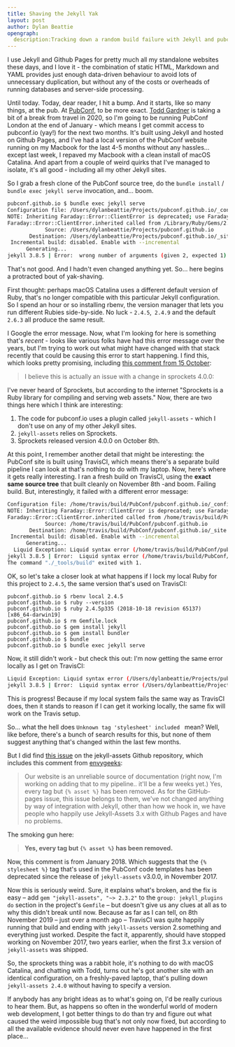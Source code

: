 ```yaml
---
title: Shaving the Jekyll Yak
layout: post
author: Dylan Beattie
opengraph: 
  description:Tracking down a random build failure with Jekyll and pubconf.io
---
```


I use Jekyll and Github Pages for pretty much all my standalone websites these days, and I love it - the combination of static HTML, Markdown and YAML provides just enough data-driven behaviour to avoid lots of unnecessary duplication, but without any of the costs or overheads of running databases and server-side processing.

Until today. Today, dear reader, I hit a bump. And it starts, like so many things, at the pub. At [PubConf](https://pubconf.io/), to be more exact. [Todd Gardner](https://twitter.com/toddhgardner) is taking a bit of a break from travel in 2020, so I'm going to be running PubConf London at the end of January - which means I get commit access to pubconf.io (yay!) for the next two months. It's built using Jekyll and hosted on Github Pages, and I've had a local version of the PubConf website running on my Macbook for the last 4-5 months without any hassles... except last week, I repaved my Macbook with a clean install of macOS Catalina. And apart from a couple of weird quirks that I've managed to isolate, it's all good - including all my other Jekyll sites.

So I grab a fresh clone of the PubConf source tree, do the `bundle install` / `bundle exec jekyll serve` invocation, and... boom.

```bash
pubconf.github.io $ bundle exec jekyll serve
Configuration file: /Users/dylanbeattie/Projects/pubconf.github.io/_config.yml
NOTE: Inheriting Faraday::Error::ClientError is deprecated; use Faraday::ClientError instead. It will be removed in or after version 1.0
Faraday::Error::ClientError.inherited called from /Library/Ruby/Gems/2.6.0/gems/octokit-4.14.0/lib/octokit/middleware/follow_redirects.rb:14.
            Source: /Users/dylanbeattie/Projects/pubconf.github.io
       Destination: /Users/dylanbeattie/Projects/pubconf.github.io/_site
 Incremental build: disabled. Enable with --incremental
      Generating... 
jekyll 3.8.5 | Error:  wrong number of arguments (given 2, expected 1)
```

That's not good. And I hadn't even changed anything yet. So... here begins a protracted bout of yak-shaving. 

First thought: perhaps macOS Catalina uses a different default version of Ruby, that's no longer compatible with this particular Jekyll configuration. So I spend an hour or so installing rbenv, the version manager that lets you run different Rubies side-by-side. No luck - `2.4.5`,` 2.4.9` and the default `2.6.3` all produce the same result.

I Google the error message. Now, what I'm looking for here is something that's *recent* - looks like various folks have had this error message over the years, but I'm trying to work out what might have changed with that stack recently that could be causing this error to start happening. I find this, which looks pretty promising, including [this comment from 15 October](https://github.com/envygeeks/jekyll-assets/issues/622#issuecomment-542363774):

> I believe this is actually an issue with a change in sprockets 4.0.0:

I've never heard of Sprockets, but according to the internet "Sprockets is a Ruby library for compiling and serving web assets." Now, there are two things here which I think are interesting:

1. The code for pubconf.io uses a plugin called `jekyll-assets` - which I don't use on any of my other Jekyll sites.
2. `jekyll-assets` relies on Sprockets. 
3. Sprockets released version 4.0.0 on October 8th.

At this point, I remember another detail that might be interesting: the PubConf site is built using TravisCI, which means there's a separate build pipeline I can look at that's nothing to do with my laptop. Now, here's where it gets really interesting. I ran a fresh build on TravisCI, using the **exact same source tree** that built cleanly on November 8th -and boom. Failing build. But, interestingly, it failed with a different error message:

```bash
Configuration file: /home/travis/build/PubConf/pubconf.github.io/_config.yml
NOTE: Inheriting Faraday::Error::ClientError is deprecated; use Faraday::ClientError instead. It will be removed in or after version 1.0
Faraday::Error::ClientError.inherited called from /home/travis/build/PubConf/pubconf.github.io/vendor/bundle/ruby/2.4.0/gems/octokit-4.14.0/lib/octokit/middleware/follow_redirects.rb:14.
            Source: /home/travis/build/PubConf/pubconf.github.io
       Destination: /home/travis/build/PubConf/pubconf.github.io/_site
 Incremental build: disabled. Enable with --incremental
      Generating... 
  Liquid Exception: Liquid syntax error (/home/travis/build/PubConf/pubconf.github.io/_includes/head.html line 111): Unknown tag 'stylesheet' included in /_layouts/default.html
jekyll 3.8.5 | Error:  Liquid syntax error (/home/travis/build/PubConf/pubconf.github.io/_includes/head.html line 111): Unknown tag 'stylesheet' included 
The command "./_tools/build" exited with 1.
```

OK, so let's take a closer look at what happens if I lock my local Ruby for this project to `2.4.5`, the same version that's used on TravisCI:

```
pubconf.github.io $ rbenv local 2.4.5
pubconf.github.io $ ruby --version
pubconf.github.io $ ruby 2.4.5p335 (2018-10-18 revision 65137) [x86_64-darwin19]
pubconf.github.io $ rm Gemfile.lock
pubconf.github.io $ gem install jekyll
pubconf.github.io $ gem install bundler
pubconf.github.io $ bundle
pubconf.github.io $ bundle exec jekyll serve
```

Now, it still didn't work - but check this out: I'm now getting the same error locally as I get on TravisCI:

```bash
Liquid Exception: Liquid syntax error (/Users/dylanbeattie/Projects/pubconf.github.io/_includes/head.html line 111): Unknown tag 'stylesheet' included in /_layouts/default.html
jekyll 3.8.5 | Error:  Liquid syntax error (/Users/dylanbeattie/Projects/pubconf.github.io/_includes/head.html line 111): Unknown tag 'stylesheet' included 
```

This is progress! Because if my local system fails the same way as TravisCI does, then it stands to reason if I can get it working locally, the same fix will work on the Travis setup.

So... what the hell does `Unknown tag 'stylesheet' included ` mean? Well, like before, there's a bunch of search results for this, but none of them suggest anything that's changed within the last few months.

But I did find [this issue](https://github.com/envygeeks/jekyll-assets/issues/342) on the jekyll-assets Github repository, which includes this comment from [envygeeks](https://github.com/envygeeks/jekyll-assets/issues/342#issuecomment-360634222):

> Our website is an unreliable source of documentation (right now, I'm working on adding that to my pipeline.. it'll be a few weeks yet.) Yes, every tag but `{% asset %}` has been removed. As for the GitHub-pages issue, this issue belongs to them, we've not changed anything by way of integration with Jekyll, other than how we hook in, we have people who happily use Jekyll-Assets 3.x with Github Pages and have no problems.

The smoking gun here:

> **Yes, every tag but `{% asset %}` has been removed.** 

Now, this comment is from January 2018. Which suggests that the `{% stylesheet %}` tag that's used in the PubConf code templates has been deprecated since the release of `jekyll-assets` v3.0.0, in November 2017.

Now this is seriously weird. Sure, it explains what's broken, and the fix is easy – add `gem "jekyll-assets", "~> 2.3.2"` to the `group: jekyll_plugins do` section in the project's `Gemfile` – but doesn't give us any clues at all as to why this didn't break until now. Because as far as I can tell, on 8th November 2019 – just over a month ago – TravisCI was quite happily running that build and ending with `jekyll-assets` version 2.something and everything just worked. Despite the fact it, apparently, should have stopped working on November 2017, two years earlier, when the first 3.x version of `jekyll-assets` was shipped.

So, the sprockets thing was a rabbit hole, it's nothing to do with macOS Catalina, and chatting with Todd, turns out he's got another site with an identical configuration, on a freshly-paved laptop, that's pulling down `jekyll-assets 2.4.0` without having to specify a version. 

If anybody has any bright ideas as to what's going on, I'd be really curious to hear them. But, as happens so often in the wonderful world of modern web development, I got better things to do than try and figure out what caused the weird impossible bug that's not only now fixed, but according to all the available evidence should never even have happened in the first place... 


